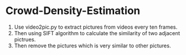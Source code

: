 # Crowd-Density-Estimation
1. Use video2pic.py to extract pictures from videos every ten frames. 
2. Then using SIFT algorithm to calculate the similarity of two adjacent pictrues.
3. Then remove the pictures which is very similar to other pictures.
